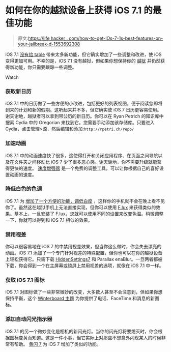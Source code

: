 # 如何在你的越狱设备上获得 iOS 7.1 的最佳功能

> 原文:[https://life hacker . com/how-to-get-IOs-7-1s-best-features-on-your-jailbreak-d-1553692308](https://lifehacker.com/how-to-get-ios-7-1s-best-features-on-your-jailbroken-d-1553692308)

iOS 7.1 [没有给 table](https://lifehacker.com/ios-7-1-is-out-with-siri-update-visual-tweaks-and-car-1540537421) 带来太多新功能，但它确实增加了一些调整和改进，使 iOS 变得更加可用。不幸的是，iOS 7.1 没有越狱，但如果你想保持你的 [越狱](http://lifehacker.com/how-to-jailbreak-your-iphone-the-always-up-to-date-gui-5771943) 并仍然获得新功能，你只需要跟踪一些调整。

Watch

### 获取新日历

iOS 7.1 中的日历做了一些方便的小改进，包括更好的列表视图，便于阅读您即将到来的计划和新的假期。这听起来并不多，但它确实使 iOS 7 日历更容易使用。谢天谢地，越狱者可以拿到带公历的新日历。你可以在 Ryan Petrich 的知识库中搜索 Cydia 中的 Gregorian 来找到它。您需要手动添加该存储库。只要进入 Cydia，点击管理>源，然后编辑和添加:`http://rpetri.ch/repo/`

### 加速动画

iOS 7.1 中的动画速度快了很多，这使得打开和关闭应用程序、在页面之间导航以及在文件夹之间移动比 iOS 7 少了很多恶心感。谢天谢地，你不需要升级就能获得更快的速度。 [速度增强器](http://modmyi.com/cydia/package.php?id=67492) 是一个免费的调整工具，可以让你根据自己的喜好设置动画的速度。

### 降低白色的色调

iOS 7.1 为 [增加了一个方便的功能，调低白度](https://lifehacker.com/tweak-these-settings-to-darken-ios-7-1552023870) ，这样你的手机就不会在晚上看不见你了。虽然这在越狱手机上无法直接实现，但你可以使用 [F.lux](https://justgetflux.com/ios.html) 来获得类似的效果。基本上，一旦安装了 F.lux，您就可以使用不同的设置来改变色温。稍微调整一下，你就可以得到和 iOS 7.1 相似的效果。

### 禁用视差

你可以很容易地在 iOS 7 的中禁用视差效果，但当你这么做时，你会失去漂亮的动画。iOS 7.1 添加了一个专门针对视差的特殊配置，但你也可以在你的越狱设备上轻松获得它。只需下载 [HiddenSettings7](http://cydia.saurik.com/package/me.devbug.hiddensettings7/) 和 Parallax enaBlur。一旦两者都被下载，你会得到一个在主屏幕或锁屏上禁用视差的选项，就像在 iOS 7.1 中一样。

### 获取 iOS 7.1 图标

iOS 7.1 对图标做了一些非常微妙的改变，大多数人甚至不会注意到，但如果你想保持平衡，这个 [Winterboard 主题](http://modmyi.com/cydia/package.php?id=64965) 为你提供了电话、FaceTime 和消息的新图标。

### 添加自动闪光指示器

iOS 7.1 的另一个微妙变化是相机的新闪光灯。当你的闪光灯将要熄灭时，你会根据图标变黄而知道。这是一件小事，但它实际上对那些不想意外闪现某人的时候非常有帮助。 [黄闪 7](http://moreinfo.thebigboss.org/moreinfo/depiction.php?file=yellowflash7Dp) 为 iOS 7 增加了类似的功能。